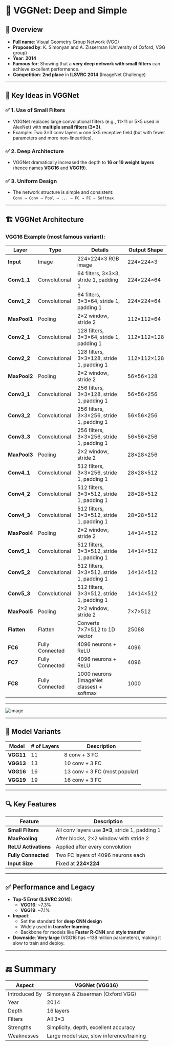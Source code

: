 # 🧠 **VGGNet: Deep and Simple**

## 📌 **Overview**
- **Full name**: Visual Geometry Group Network (VGG)
- **Proposed by**: K. Simonyan and A. Zisserman (University of Oxford, VGG group)  
- **Year**: **2014**
- **Famous for**: Showing that a **very deep network with small filters** can achieve excellent performance.
- **Competition**: **2nd place** in **ILSVRC 2014** (ImageNet Challenge)

---

## 🧱 **Key Ideas in VGGNet**

### ✅ 1. **Use of Small Filters**
- VGGNet replaces large convolutional filters (e.g., 11×11 or 5×5 used in AlexNet) with **multiple small filters (3×3)**.
- Example: Two 3×3 conv layers ≈ one 5×5 receptive field (but with fewer parameters and more non-linearities).

### ✅ 2. **Deep Architecture**
- VGGNet dramatically increased the depth to **16 or 19 weight layers** (hence names **VGG16** and **VGG19**).

### ✅ 3. **Uniform Design**
- The network structure is simple and consistent:  
  `Conv → Conv → Pool → ... → FC → FC → Softmax`

---

## 🏗️ **VGGNet Architecture**

### VGG16 Example (most famous variant):

| **Layer**     | **Type**             | **Details**                                              | **Output Shape**   |
|---------------|----------------------|-----------------------------------------------------------|--------------------|
| **Input**     | Image                | 224×224×3 RGB image                                       | 224×224×3          |
| **Conv1_1**   | Convolutional        | 64 filters, 3×3×3, stride 1, padding 1                    | 224×224×64         |
| **Conv1_2**   | Convolutional        | 64 filters, 3×3×64, stride 1, padding 1                   | 224×224×64         |
| **MaxPool1**  | Pooling              | 2×2 window, stride 2                                      | 112×112×64         |
| **Conv2_1**   | Convolutional        | 128 filters, 3×3×64, stride 1, padding 1                  | 112×112×128        |
| **Conv2_2**   | Convolutional        | 128 filters, 3×3×128, stride 1, padding 1                 | 112×112×128        |
| **MaxPool2**  | Pooling              | 2×2 window, stride 2                                      | 56×56×128          |
| **Conv3_1**   | Convolutional        | 256 filters, 3×3×128, stride 1, padding 1                 | 56×56×256          |
| **Conv3_2**   | Convolutional        | 256 filters, 3×3×256, stride 1, padding 1                 | 56×56×256          |
| **Conv3_3**   | Convolutional        | 256 filters, 3×3×256, stride 1, padding 1                 | 56×56×256          |
| **MaxPool3**  | Pooling              | 2×2 window, stride 2                                      | 28×28×256          |
| **Conv4_1**   | Convolutional        | 512 filters, 3×3×256, stride 1, padding 1                 | 28×28×512          |
| **Conv4_2**   | Convolutional        | 512 filters, 3×3×512, stride 1, padding 1                 | 28×28×512          |
| **Conv4_3**   | Convolutional        | 512 filters, 3×3×512, stride 1, padding 1                 | 28×28×512          |
| **MaxPool4**  | Pooling              | 2×2 window, stride 2                                      | 14×14×512          |
| **Conv5_1**   | Convolutional        | 512 filters, 3×3×512, stride 1, padding 1                 | 14×14×512          |
| **Conv5_2**   | Convolutional        | 512 filters, 3×3×512, stride 1, padding 1                 | 14×14×512          |
| **Conv5_3**   | Convolutional        | 512 filters, 3×3×512, stride 1, padding 1                 | 14×14×512          |
| **MaxPool5**  | Pooling              | 2×2 window, stride 2                                      | 7×7×512            |
| **Flatten**   | Flatten              | Converts 7×7×512 to 1D vector                             | 25088              |
| **FC6**       | Fully Connected      | 4096 neurons + ReLU                                       | 4096               |
| **FC7**       | Fully Connected      | 4096 neurons + ReLU                                       | 4096               |
| **FC8**       | Fully Connected      | 1000 neurons (ImageNet classes) + softmax                 | 1000               |

---

![image](https://github.com/user-attachments/assets/205d6326-ff71-46dc-a1f0-4c99eb1b9763)

---

## 🧮 **Model Variants**

| Model     | # of Layers | Description                  |
|-----------|-------------|------------------------------|
| **VGG11** | 11          | 8 conv + 3 FC                |
| **VGG13** | 13          | 10 conv + 3 FC               |
| **VGG16** | 16          | 13 conv + 3 FC (most popular)|
| **VGG19** | 19          | 16 conv + 3 FC               |

---

## 🔍 **Key Features**

| Feature              | Description                                 |
|----------------------|---------------------------------------------|
| **Small Filters**    | All conv layers use **3×3**, stride 1, padding 1 |
| **MaxPooling**       | After blocks, 2×2 window with stride 2       |
| **ReLU Activations** | Applied after every convolution              |
| **Fully Connected**  | Two FC layers of 4096 neurons each           |
| **Input Size**       | Fixed at **224×224**                         |

---

## ✅ **Performance and Legacy**

- **Top-5 Error (ILSVRC 2014)**:  
  - **VGG16**: ~7.3%  
  - **VGG19**: ~7.1%
- **Impact**:
  - Set the standard for **deep CNN design**
  - Widely used in **transfer learning**
  - Backbone for models like **Faster R-CNN** and **style transfer**
- **Downside**: **Very large** (VGG16 has ~138 million parameters), making it slow to train and deploy.

---

# 🔚 **Summary**

| **Aspect**        | **VGGNet (VGG16)**                       |
|-------------------|-------------------------------------------|
| Introduced By     | Simonyan & Zisserman (Oxford VGG)        |
| Year              | 2014                                      |
| Depth             | 16 layers                                 |
| Filters           | All 3×3                                    |
| Strengths         | Simplicity, depth, excellent accuracy     |
| Weaknesses        | Large model size, slow inference/training |
